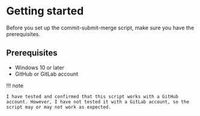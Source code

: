 # Getting started

Before you set up the commit-submit-merge script, make sure you have the prerequisites.

## Prerequisites

- Windows 10 or later
- GitHub or GitLab account

!!! note
    
    I have tested and confirmed that this script works with a GitHub account. However, I have not tested it with a GitLab account, so the script may or may not work as expected.

